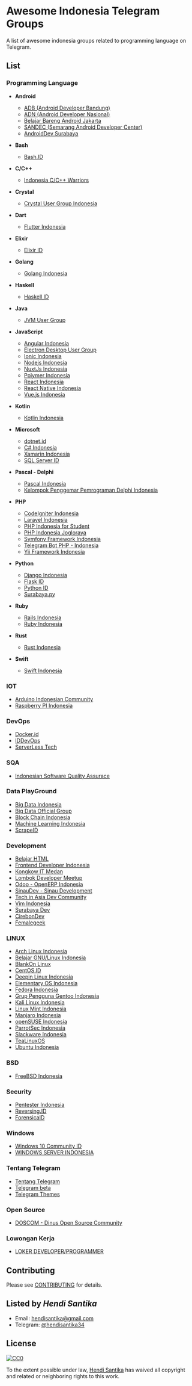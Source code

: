 # Awesome Indonesia Telegram Groups

A list of awesome indonesia groups related to programming language on Telegram.

## List

### Programming Language
* **Android**
  + [ADB (Android Developer Bandung)](https://t.me/androidDevBdg)
  + [ADN (Android Developer Nasional)](https://t.me/androiddevelopernasional)
  + [Belajar Bareng Android Jakarta](https://t.me/BelajarBarengAndroid)
  + [SANDEC (Semarang Android Developer Center)](https://t.me/AndroidSemarang)
  + [AndroidDev Surabaya](https://t.me/androiddevsurabaya)

* **Bash**
  + [Bash.ID](https://t.me/Bash_ID)

* **C/C++**
  + [Indonesia C/C++ Warriors](https://t.me/idcplc)

* **Crystal**
  + [Crystal User Group Indonesia](https://t.me/CrystalID)

* **Dart**
  + [Flutter Indonesia](https://t.me/flutter_id)

* **Elixir**
  + [Elixir ID](https://t.me/elixir_id)

* **Golang**
  + [Golang Indonesia](https://t.me/golangID)

* **Haskell**
  + [Haskell ID](https://t.me/haskell_id)

* **Java**
  + [JVM User Group](https://t.me/JVMUserGroup)

* **JavaScript**
  + [Angular Indonesia](https://t.me/AngularID)
  + [Electron Desktop User Group](https://t.me/electronatom)
  + [Ionic Indonesia](https://t.me/indonesiaionic)
  + [Nodejs Indonesia](https://t.me/nodejsid)
  + [NuxtJs Indonesia](https://t.me/nuxtjsid)
  + [Polymer Indonesia](https://t.me/polymer_id)
  + [React Indonesia](https://t.me/react_id)
  + [React Native Indonesia](https://t.me/reactnative_id)
  + [Vue.js Indonesia](https://t.me/vuejsid)

* **Kotlin**
  + [Kotlin Indonesia](https://t.me/KotlinID)

* **Microsoft**
  + [dotnet.id](https://t.me/dotnetusergroup)
  + [C# Indonesia](https://t.me/idcsharp)
  + [Xamarin Indonesia](https://t.me/xamarinindonesia)
  + [SQL Server ID](https://t.me/SQLSrvID)

* **Pascal - Delphi**
  + [Pascal Indonesia](https://t.me/PascalID)
  + [Kelompok Penggemar Pemrograman Delphi Indonesia](https://t.me/kppdi)

* **PHP**
  + [CodeIgniter Indonesia](https://t.me/codeigniterindonesia)
  + [Laravel Indonesia](https://t.me/laravelindonesia)
  + [PHP Indonesia for Student](https://t.me/PHPIDforStudent)
  + [PHP Indonesia Jogloraya](https://t.me/phpjogloraya)
  + [Symfony Framework Indonesia](https://t.me/symfonyid)
  + [Telegram Bot PHP - Indonesia](https://t.me/botphp)
  + [Yii Framework Indonesia](https://t.me/YiiFrameworkIndonesia)

* **Python**
  + [Django Indonesia](https://t.me/DjangoID)
  + [Flask ID](https://t.me/flaskid)
  + [Python ID](https://t.me/pythonID)
  + [Surabaya.py](https://t.me/surabayadotpy)

* **Ruby**
  + [Rails Indonesia](https://t.me/RailsID)
  + [Ruby Indonesia](https://t.me/ruby_id)

* **Rust**
  + [Rust Indonesia](https://t.me/rustindonesia)

* **Swift**
  + [Swift Indonesia](https://t.me/swiftID)


### IOT
* [Arduino Indonesian Community](https://t.me/ArduinoIndonesianCommunity)
* [Raspberry PI Indonesia](https://t.me/raspberrypi_id)

### DevOps
* [Docker.id](https://t.me/dockerid)
* [IDDevOps](https://t.me/IDDevOps)
* [ServerLess Tech](https://t.me/ServerlessTech)

### SQA
* [Indonesian Software Quality Assurace](https://t.me/sqa_id)

### Data PlayGround
* [Big Data Indonesia](https://t.me/bigdataID)
* [Big Data Official Group](https://t.me/idbigdata)
* [Block Chain Indonesia](https://t.me/blockChain_ID)
* [Machine Learning Indonesia](https://t.me/machinelearningid)
* [ScrapeID](https://t.me/ScrapeID)

### Development
* [Belajar HTML](https://t.me/belajarhtmlcss)
* [Frontend Developer Indonesia](https://t.me/FrontEndID)
* [Kongkow IT Medan](https://t.me/kongkowITMedan)
* [Lombok Developer Meetup](https://t.me/lombokdevmeetup)
* [Odoo - OpenERP Indonesia](https://t.me/odooindonesia)
* [SinauDev - Sinau Development](https://t.me/sinaudev)
* [Tech in Asia Dev Community](https://t.me/TIAdevcommunity)
* [Vim Indonesia](https://t.me/VimID)
* [Surabaya Dev](https://t.me/surabayadev)
* [CirebonDev](https://t.me/crbdev)
* [Femalegeek](https://t.me/femalegeek)

### LINUX
* [Arch Linux Indonesia](https://t.me/ArchLinuxID)
* [Belajar GNU/Linux Indonesia](https://t.me/GNULinuxIndonesia)
* [BlankOn Linux](https://t.me/BlankOnLinux)
* [CentOS.ID](https://t.me/centosID)
* [Deepin Linux Indonesia](https://t.me/deepin_indonesia)
* [Elementary OS Indonesia](https://t.me/elementaryID)
* [Fedora Indonesia](https://t.me/FedoraID)
* [Grup Pengguna Gentoo Indonesia](https://t.me/GPG_Indonesia)
* [Kali Linux Indonesia](https://t.me/KaliLinuxID)
* [Linux Mint Indonesia](https://t.me/mint_id)
* [Manjaro Indonesia](https://t.me/manjaroID)
* [openSUSE Indonesia](https://t.me/openSUSE_ID)
* [ParrotSec Indonesia](https://t.me/parrotsecurityindonesia)
* [Slackware Indonesia](https://t.me/SlackwareID)
* [TeaLinuxOS](https://t.me/joinchat/AAAAAEFFHm4-NdDP7aRREA)
* [Ubuntu Indonesia](https://t.me/ubuntu_id)

### BSD
* [FreeBSD Indonesia](https://t.me/freebsdid)

### Security
* [Pentester Indonesia](https://t.me/PentesterIndonesia)
* [Reversing.ID](https://t.me/reversingid)
* [ForensicaID](https://t.me/ForensicaID)

### Windows
* [Windows 10 Community ID](https://t.me/WinTenGroup)
* [WINDOWS SERVER INDONESIA](https://t.me/WindServID)

### Tentang Telegram
* [Tentang Telegram](https://t.me/tentangtelegram)
* [Telegram beta](https://t.me/tgbeta)
* [Telegram Themes](https://t.me/themeschannel)

### Open Source
* [DOSCOM - Dinus Open Source Community](https://t.me/doscomedia)

### Lowongan Kerja
* [LOKER DEVELOPER/PROGRAMMER](https://t.me/LokerDeveloper)

## Contributing
Please see [CONTRIBUTING](CONTRIBUTING.md) for details.

## Listed by *Hendi Santika*
- Email: hendisantika@gmail.com
- Telegram: [@hendisantika34](https://t.me/hendisantika34)

## License

[![CC0](https://i.creativecommons.org/p/zero/1.0/88x31.png)](https://creativecommons.org/publicdomain/zero/1.0/)

To the extent possible under law, [Hendi Santika](https://github.com/hendisantika) has waived all copyright and related or neighboring rights to this work.
